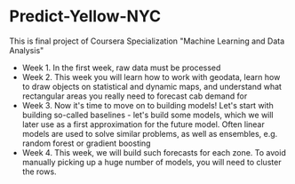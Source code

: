 # Predict-Yellow-NYC
This is final project of Coursera Specialization "Machine Learning and Data Analysis"

- Week 1. In the first week, raw data must be processed
- Week 2. This week you will learn how to work with geodata, learn how to draw objects on statistical and dynamic maps, and understand what rectangular areas you really need to forecast cab demand for
- Week 3. Now it's time to move on to building models! Let's start with building so-called baselines - let's build some models, which we will later use as a first approximation for the future model. Often linear models are used to solve similar problems, as well as ensembles, e.g. random forest or gradient boosting
- Week 4. This week, we will build such forecasts for each zone. To avoid manually picking up a huge number of models, you will need to cluster the rows.
